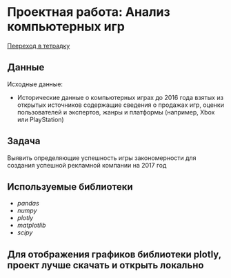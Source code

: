 # Проектная работа: Анализ компьютерных игр 

[Пеереход в тетрадку](https://github.com/VoytyukIlya/Portfolio/blob/main/Analysis_of_computer_games/Analysis_of_computer_games.ipynb)

## Данные

Исходные данные:
- Исторические данные о компьютерных играх до 2016 года взятых из открытых источников содержащие сведения о продажах игр, оценки пользователей и экспертов, жанры и платформы (например, Xbox или PlayStation)

## Задача

Выявить определяющие успешность игры закономерности для создания успешной рекламной компании на 2017 год

## Используемые библиотеки
- *pandas*  
- *numpy*  
- *plotly*  
- *matplotlib*
- *scipy*

## Для отображения графиков библиотеки plotly, проект лучше скачать и открыть локально 
